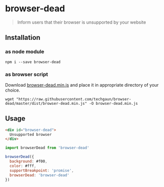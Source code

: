 # browser-dead

> Inform users that their browser is unsupported by your website

## Installation

### as node module

```shell
npm i --save browser-dead
```

### as browser script

Download [browser-dead.min.js](https://raw.githubusercontent.com/techgaun/browser-dead/master/dist/browser-dead.min.js) and place it in appropriate directory of your choice.

```shell
wget "https://raw.githubusercontent.com/techgaun/browser-dead/master/dist/browser-dead.min.js" -O browser-dead.min.js
```

## Usage

```html
<div id="browser-dead">
  Unsupported browser
</div>
```

```javascript
import browserDead from 'browser-dead'

browserDead({
  background: #f00,
  color: #fff,
  supportBreakpoint: 'promise',
  browserDead: 'browser-dead'
})
```
